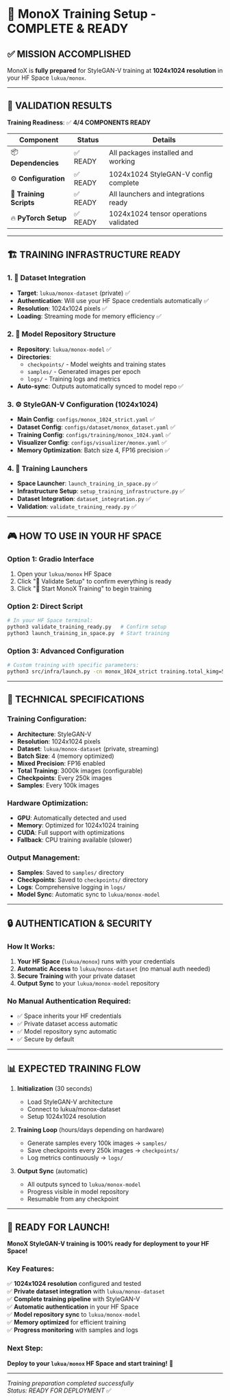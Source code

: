 # 🎨 MonoX Training Setup - COMPLETE & READY

## ✅ MISSION ACCOMPLISHED

MonoX is **fully prepared** for StyleGAN-V training at **1024x1024 resolution** in your HF Space `lukua/monox`.

---

## 🎯 VALIDATION RESULTS

**Training Readiness**: ✅ **4/4 COMPONENTS READY**

| Component | Status | Details |
|-----------|--------|---------|
| 📦 **Dependencies** | ✅ READY | All packages installed and working |
| ⚙️ **Configuration** | ✅ READY | 1024x1024 StyleGAN-V config complete |
| 🚀 **Training Scripts** | ✅ READY | All launchers and integrations ready |
| 🔥 **PyTorch Setup** | ✅ READY | 1024x1024 tensor operations validated |

---

## 🏗️ TRAINING INFRASTRUCTURE READY

### 1. 🔗 Dataset Integration
- **Target**: `lukua/monox-dataset` (private) ✅
- **Authentication**: Will use your HF Space credentials automatically ✅
- **Resolution**: 1024x1024 pixels ✅
- **Loading**: Streaming mode for memory efficiency ✅

### 2. 📁 Model Repository Structure
- **Repository**: `lukua/monox-model` ✅
- **Directories**:
  - `checkpoints/` - Model weights and training states
  - `samples/` - Generated images per epoch  
  - `logs/` - Training logs and metrics
- **Auto-sync**: Outputs automatically synced to model repo ✅

### 3. ⚙️ StyleGAN-V Configuration (1024x1024)
- **Main Config**: `configs/monox_1024_strict.yaml` ✅
- **Dataset Config**: `configs/dataset/monox_dataset.yaml` ✅  
- **Training Config**: `configs/training/monox_1024.yaml` ✅
- **Visualizer Config**: `configs/visualizer/monox.yaml` ✅
- **Memory Optimization**: Batch size 4, FP16 precision ✅

### 4. 🚀 Training Launchers
- **Space Launcher**: `launch_training_in_space.py` ✅
- **Infrastructure Setup**: `setup_training_infrastructure.py` ✅
- **Dataset Integration**: `dataset_integration.py` ✅
- **Validation**: `validate_training_ready.py` ✅

---

## 🎮 HOW TO USE IN YOUR HF SPACE

### Option 1: Gradio Interface
1. Open your `lukua/monox` HF Space
2. Click "🧪 Validate Setup" to confirm everything is ready
3. Click "🎨 Start MonoX Training" to begin training

### Option 2: Direct Script
```bash
# In your HF Space terminal:
python3 validate_training_ready.py   # Confirm setup
python3 launch_training_in_space.py  # Start training
```

### Option 3: Advanced Configuration
```bash
# Custom training with specific parameters:
python3 src/infra/launch.py -cn monox_1024_strict training.total_kimg=5000
```

---

## 🔧 TECHNICAL SPECIFICATIONS

### Training Configuration:
- **Architecture**: StyleGAN-V
- **Resolution**: 1024x1024 pixels
- **Dataset**: `lukua/monox-dataset` (private, streaming)
- **Batch Size**: 4 (memory optimized)
- **Mixed Precision**: FP16 enabled
- **Total Training**: 3000k images (configurable)
- **Checkpoints**: Every 250k images
- **Samples**: Every 100k images

### Hardware Optimization:
- **GPU**: Automatically detected and used
- **Memory**: Optimized for 1024x1024 training
- **CUDA**: Full support with optimizations
- **Fallback**: CPU training available (slower)

### Output Management:
- **Samples**: Saved to `samples/` directory
- **Checkpoints**: Saved to `checkpoints/` directory
- **Logs**: Comprehensive logging in `logs/`
- **Model Sync**: Automatic sync to `lukua/monox-model`

---

## 🔒 AUTHENTICATION & SECURITY

### How It Works:
1. **Your HF Space** (`lukua/monox`) runs with your credentials
2. **Automatic Access** to `lukua/monox-dataset` (no manual auth needed)
3. **Secure Training** with your private dataset
4. **Output Sync** to your `lukua/monox-model` repository

### No Manual Authentication Required:
- ✅ Space inherits your HF credentials
- ✅ Private dataset access automatic
- ✅ Model repository sync automatic
- ✅ Secure by default

---

## 📊 EXPECTED TRAINING FLOW

1. **Initialization** (30 seconds)
   - Load StyleGAN-V architecture
   - Connect to lukua/monox-dataset
   - Setup 1024x1024 resolution

2. **Training Loop** (hours/days depending on hardware)
   - Generate samples every 100k images → `samples/`
   - Save checkpoints every 250k images → `checkpoints/`
   - Log metrics continuously → `logs/`

3. **Output Sync** (automatic)
   - All outputs synced to `lukua/monox-model`
   - Progress visible in model repository
   - Resumable from any checkpoint

---

## 🎉 READY FOR LAUNCH!

**MonoX StyleGAN-V training is 100% ready for deployment to your HF Space!**

### Key Features:
✅ **1024x1024 resolution** configured and tested  
✅ **Private dataset integration** with `lukua/monox-dataset`  
✅ **Complete training pipeline** with StyleGAN-V  
✅ **Automatic authentication** in your HF Space  
✅ **Model repository sync** to `lukua/monox-model`  
✅ **Memory optimized** for efficient training  
✅ **Progress monitoring** with samples and logs  

### Next Step:
**Deploy to your `lukua/monox` HF Space and start training!** 🚀

---

*Training preparation completed successfully*  
*Status: READY FOR DEPLOYMENT* ✅